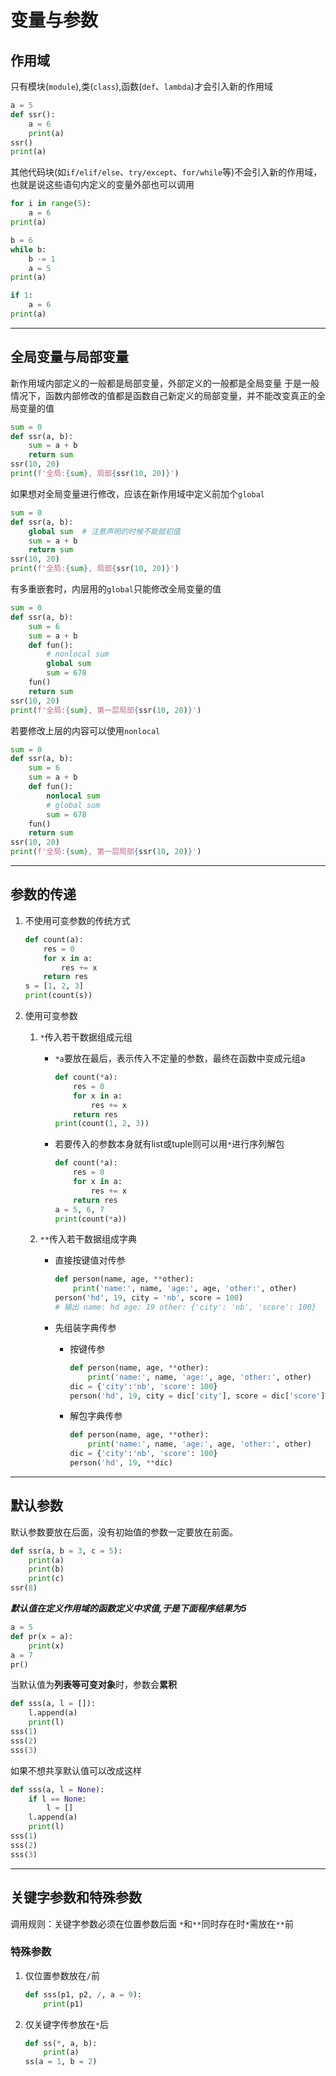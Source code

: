 # 变量与参数

## 作用域
只有模块(`module`),类(`class`),函数(`def`、`lambda`)才会引入新的作用域
```python
a = 5
def ssr():
    a = 6
    print(a)
ssr()
print(a)
```
其他代码块(如`if/elif/else`、`try/except`、`for/while`等)不会引入新的作用域，也就是说这些语句内定义的变量外部也可以调用
```python
for i in range(5):
    a = 6
print(a)
```
```python
b = 6
while b:
    b -= 1
    a = 5
print(a)
```
```python
if 1:
    a = 6
print(a)
```

---
## 全局变量与局部变量
新作用域内部定义的一般都是局部变量，外部定义的一般都是全局变量
于是一般情况下，函数内部修改的值都是函数自己新定义的局部变量，并不能改变真正的全局变量的值
```python
sum = 0
def ssr(a, b):
    sum = a + b
    return sum
ssr(10, 20)
print(f'全局:{sum}, 局部{ssr(10, 20)}')
```
如果想对全局变量进行修改，应该在新作用域中定义前加个`global`
```python
sum = 0
def ssr(a, b):
    global sum  # 注意声明的时候不能赋初值
    sum = a + b
    return sum
ssr(10, 20)
print(f'全局:{sum}, 局部{ssr(10, 20)}')
```
有多重嵌套时，内层用的`global`只能修改全局变量的值
```python
sum = 0
def ssr(a, b):
    sum = 6
    sum = a + b
    def fun():
        # nonlocal sum
        global sum
        sum = 678
    fun()
    return sum
ssr(10, 20)
print(f'全局:{sum}, 第一层局部{ssr(10, 20)}')
```
若要修改上层的内容可以使用`nonlocal`
```python
sum = 0
def ssr(a, b):
    sum = 6
    sum = a + b
    def fun():
        nonlocal sum
        # global sum
        sum = 678
    fun()
    return sum
ssr(10, 20)
print(f'全局:{sum}, 第一层局部{ssr(10, 20)}')
```

---
## 参数的传递
1. 不使用可变参数的传统方式
    ```python
    def count(a):
        res = 0
        for x in a:
            res += x
        return res
    s = [1, 2, 3]
    print(count(s))
    ```
    
2. 使用可变参数
    1. `*`传入若干数据组成元组
       - `*a`要放在最后，表示传入不定量的参数，最终在函数中变成元组a
           ```python
           def count(*a):
               res = 0
               for x in a:
                   res += x
               return res
           print(count(1, 2, 3))
           ```
       - 若要传入的参数本身就有list或tuple则可以用`*`进行序列解包
           ```python
           def count(*a):
               res = 0
               for x in a:
                   res += x
               return res
           a = 5, 6, 7
           print(count(*a))
           ```
       
    2. `**`传入若干数据组成字典
       
        - 直接按键值对传参
        
        	```python
        	def person(name, age, **other):
        	    print('name:', name, 'age:', age, 'other:', other)
        	person('hd', 19, city = 'nb', score = 100)
        	# 输出 name: hd age: 19 other: {'city': 'nb', 'score': 100}
        	```
        - 先组装字典传参
            - 按键传参
                ```python
                def person(name, age, **other):
                    print('name:', name, 'age:', age, 'other:', other)
                dic = {'city':'nb', 'score': 100}
                person('hd', 19, city = dic['city'], score = dic['score'])
                ```
            - 解包字典传参
                ```python
                def person(name, age, **other):
                    print('name:', name, 'age:', age, 'other:', other)
                dic = {'city':'nb', 'score': 100}
                person('hd', 19, **dic)
                ```
---
## 默认参数
默认参数要放在后面，没有初始值的参数一定要放在前面。
```python
def ssr(a, b = 3, c = 5):
    print(a)
    print(b)
    print(c)
ssr(8)
```
***默认值在定义作用域的函数定义中求值,于是下面程序结果为5***
```python
a = 5
def pr(x = a):
    print(x)
a = 7
pr()
```
当默认值为**列表等可变对象**时，参数会**累积**
```python
def sss(a, l = []):
    l.append(a)
    print(l)
sss(1)
sss(2)
sss(3)
```
如果不想共享默认值可以改成这样
```python
def sss(a, l = None):
    if l == None:
        l = []
    l.append(a)
    print(l)
sss(1)
sss(2)
sss(3)
```

---
## 关键字参数和特殊参数
调用规则：关键字参数必须在位置参数后面
`*`和`**`同时存在时`*`需放在`**`前
### 特殊参数
1. 仅位置参数放在`/`前
    ```python
    def sss(p1, p2, /, a = 9):
        print(p1)
    ```
2. 仅关键字传参放在`*`后
    ```python
    def ss(*, a, b):
        print(a)
    ss(a = 1, b = 2)
    ```
